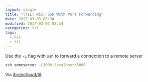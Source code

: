 ```yaml
---
layout: single
title: "(TIL) Nix: SSH With Port Forwarding"
date: 2017-03-03 05:34
modified: 2017-03-03 05:34
categories: til
tags:
  - nix
  - til
---
```


Use the `-L` flag with `ssh` to forward a connection to a remote server

```bash
ssh someserver -L3000:localhost:3000
```

Via [jbranchaud/til](https://github.com/jbranchaud/til).

